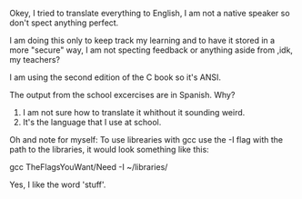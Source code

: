 Okey, I tried to translate everything to English, I am not a native speaker
so don't spect anything perfect.


I am doing this only to keep track my learning and to have it stored in a more "secure"
way, I am not specting feedback or anything aside from ,idk, my teachers? 


I am using the second edition of the C book so it's ANSI.


The output from the school excercises are in Spanish. Why?

 1. I am not sure how to translate it whithout it sounding weird.
 2. It's the language that I use at school.


Oh and note for myself:
To use librearies with gcc use the -I flag with the path to the libraries, it would look something like this:

gcc TheFlagsYouWant/Need -I ~/libraries/


Yes, I like the word 'stuff'.
